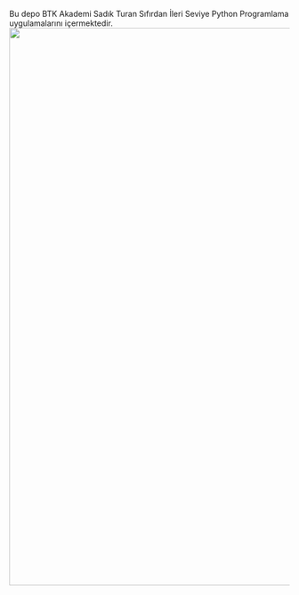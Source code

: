 Bu depo BTK Akademi Sadık Turan Sıfırdan İleri Seviye Python Programlama uygulamalarını içermektedir.
<img src="[https://raw.githubusercontent.com/fatmaakpunar/BTK_Python_Programlama/main/indir.jpg](https://raw.githubusercontent.com/fatmaakpunar/BTK_Python_Programlama/main/1_m0H6-tUbW6grMlezlb52yw.png)https://raw.githubusercontent.com/fatmaakpunar/BTK_Python_Programlama/main/1_m0H6-tUbW6grMlezlb52yw.png" width="1000">
